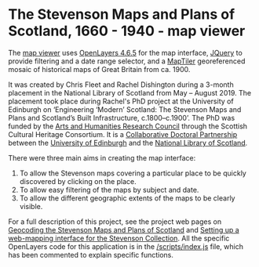 The Stevenson Maps and Plans of Scotland, 1660 - 1940 - map viewer
===================================================================

<p>The <a href="https://maps.nls.uk/projects/stevenson/index.html">map viewer</a> uses <a href="http://openlayers.org">OpenLayers 4.6.5</a> for the map interface, <a href="http://jqueryui.com/">JQuery</a> to provide filtering and a date range selector, and a <a href="https://www.maptiler.com/desktop/">MapTiler</a> georeferenced mosaic of historical maps of Great Britain from ca. 1900.</p>

<p>It was created by Chris Fleet and Rachel Dishington during a 3-month placement in the National Library of Scotland from May – August 2019. The placement took place during Rachel's PhD project at the University of Edinburgh on ‘Engineering ‘Modern’ Scotland: The Stevenson Maps and Plans and Scotland’s Built Infrastructure, c.1800–c.1900’. The PhD was funded by the <a href="https://ahrc.ukri.org/">Arts and Humanities Research Council</a> through the Scottish Cultural Heritage Consortium. It is a <a href="https://www.ahrc-cdp.org/">Collaborative Doctoral Partnership</a> between the <a href="https://www.ed.ac.uk/">University of Edinburgh</a> and the <a href="https://www.nls.uk/">National Library of Scotland</a>.</p>

<p>There were three main aims in creating the map interface:</p>

<ol>
<li> To allow the Stevenson maps covering a particular place to be quickly discovered by clicking on the place. </li>
<li> To allow easy filtering of the maps by subject and date. </li>
<li> To allow the different geographic extents of the maps to be clearly visible. </li> 
</ol>

<p>For a full description of this project, see the project web pages on <a href="https://maps.nls.uk/projects/stevenson/geocoding.html">Geocoding the Stevenson Maps and Plans of Scotland</a>  and <a href="https://maps.nls.uk/projects/stevenson/web-mapping.html">Setting up a web-mapping interface for the Stevenson Collection</a>. All the specific OpenLayers code for this application is in the <a href="https://github.com/NationalLibraryOfScotland/StevensonMapsScotland/blob/master/scripts/index.js">/scripts/index.js</a> file, which has been commented to explain specific functions.<p>
